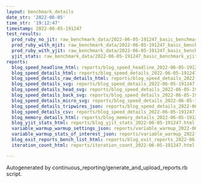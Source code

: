 ```yaml
---
layout: benchmark_details
date_str: '2022-06-05'
time_str: '19:12:47'
timestamp: 2022-06-05-191247
test_results:
  prod_ruby_no_jit: raw_benchmark_data/2022-06-05-191247_basic_benchmark_prod_ruby_no_jit.json
  prod_ruby_with_mjit: raw_benchmark_data/2022-06-05-191247_basic_benchmark_prod_ruby_with_mjit.json
  prod_ruby_with_yjit: raw_benchmark_data/2022-06-05-191247_basic_benchmark_prod_ruby_with_yjit.json
  yjit_stats: raw_benchmark_data/2022-06-05-191247_basic_benchmark_yjit_stats.json
reports:
  blog_speed_headline_html: reports/blog_speed_headline_2022-06-05-191247.html
  blog_speed_details_html: reports/blog_speed_details_2022-06-05-191247.html
  blog_speed_details_raw_details_html: reports/blog_speed_details_2022-06-05-191247.raw_details.html
  blog_speed_details_svg: reports/blog_speed_details_2022-06-05-191247.svg
  blog_speed_details_head_svg: reports/blog_speed_details_2022-06-05-191247.head.svg
  blog_speed_details_back_svg: reports/blog_speed_details_2022-06-05-191247.back.svg
  blog_speed_details_micro_svg: reports/blog_speed_details_2022-06-05-191247.micro.svg
  blog_speed_details_tripwires_json: reports/blog_speed_details_2022-06-05-191247.tripwires.json
  blog_speed_details_csv: reports/blog_speed_details_2022-06-05-191247.csv
  blog_memory_details_html: reports/blog_memory_details_2022-06-05-191247.html
  blog_yjit_stats_html: reports/blog_yjit_stats_2022-06-05-191247.html
  variable_warmup_warmup_settings_json: reports/variable_warmup_2022-06-05-191247.warmup_settings.json
  variable_warmup_stats_of_interest_json: reports/variable_warmup_2022-06-05-191247.stats_of_interest.json
  blog_exit_reports_bench_list_html: reports/blog_exit_reports_2022-06-05-191247.bench_list.html
  iteration_count_html: reports/iteration_count_2022-06-05-191247.html

---
```

Autogenerated by continuous_reporting/generate_and_upload_reports.rb script.
